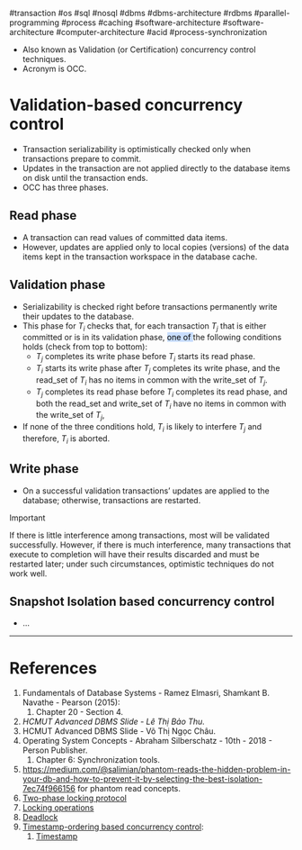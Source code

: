 #transaction #os #sql #nosql #dbms #dbms-architecture #rdbms #parallel-programming #process #caching #software-architecture #software-architecture #computer-architecture  #acid #process-synchronization 

- Also known as Validation (or Certification) concurrency control techniques.
- Acronym is OCC.
# Validation-based concurrency control
- Transaction serializability is optimistically checked only when transactions prepare to commit.
-  Updates in the transaction are not applied directly to the database items on disk until the transaction ends.
- OCC has three phases.
## Read phase
- A transaction can read values of committed data items.
- However, updates are applied only to local copies (versions) of the data items kept in the transaction workspace in the database cache.
## Validation phase
- Serializability is checked right before transactions permanently write their updates to the database.
- This phase for $T_i$ checks that, for each transaction $T_j$ that is either committed or is in its validation phase, <mark style="background: #ADCCFFA6;">one of </mark>the following conditions holds (check from top to bottom):
	- $T_j$ completes its write phase before $T_i$ starts its read phase.
	- $T_i$ starts its write phase after $T_j$ completes its write phase, and the read_set of $T_i$ has no items in common with the write_set of $T_j$.
	- $T_j$ completes its read phase before $T_i$ completes its read phase, and both the read_set and write_set of $T_i$ have no items in common with the write_set of $T_j$, 
- If none of the three conditions hold, $T_i$ is likely to interfere $T_j$ and therefore, $T_i$ is aborted.
## Write phase
- On a successful validation transactions’ updates are applied to the database; otherwise, transactions are restarted.

>[!Important]
>If there is little interference among transactions, most will be validated successfully. However, if there is much interference, many transactions that execute to completion will have their results discarded and must be restarted later; under such circumstances, optimistic techniques do not work well.


## Snapshot Isolation based concurrency control
- ...
---
# References
1. Fundamentals of Database Systems - Ramez Elmasri, Shamkant B. Navathe - Pearson (2015):
	1. Chapter 20 - Section 4.
2. *HCMUT Advanced DBMS Slide - Lê Thị Bảo Thu.*
3. HCMUT Advanced DBMS Slide - Võ Thị Ngọc Châu.
4. Operating System Concepts - Abraham Silberschatz - 10th - 2018 - Person Publisher.
	1. Chapter 6: Synchronization tools.
5. https://medium.com/@salimian/phantom-reads-the-hidden-problem-in-your-db-and-how-to-prevent-it-by-selecting-the-best-isolation-7ec74f966156 for phantom read concepts.
6. [Two-phase locking protocol](Two-phase%20locking%20protocol.md)
7. [Locking operations](Locking%20operations.md)
8. [Deadlock](dbms/transaction/acid/concurrency-control/Deadlock.md)
9. [Timestamp-ordering based concurrency control](Timestamp-ordering%20based%20concurrency%20control.md):
	1. [Timestamp](Timestamp-ordering%20based%20concurrency%20control.md#Timestamp)

